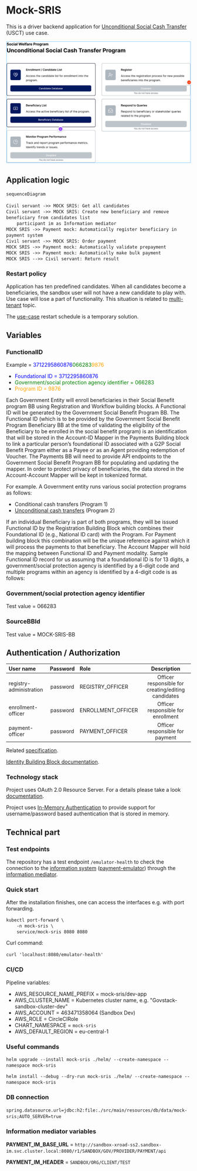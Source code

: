 # Mock-SRIS
This is a driver backend application for 
[Unconditional Social Cash Transfer](https://github.com/GovStackWorkingGroup/product-use-cases/blob/main/product-use-case/inst-1-unconditional-social-cash-transfer.md)
(USCT) use case.

[![](./images/figma.png)](https://www.figma.com/file/qVUaK5Z5FmgQV16C71RRCn/USCT---Vertical-Prototype?type=design&node-id=178-5054)

## Application logic
```mermaid
sequenceDiagram

Civil servant ->> MOCK SRIS: Get all candidates
Civil servant ->> MOCK SRIS: Create new beneficiary and remove beneficiary from candidates list
    participant im as Information mediator
MOCK SRIS ->> Payment mock: Automatically register beneficiary in payment system
Civil servant ->> MOCK SRIS: Order payment
MOCK SRIS ->> Payment mock: Automatically validate prepayment
MOCK SRIS ->> Payment mock: Automatically make bulk payment
MOCK SRIS -->> Civil servant: Return result
```

### Restart policy 
Application has ten predefined candidates. When all candidates become a beneficiaries, the sandbox user will not have a new candidate to play with. Use case will lose a part of functionality. This situation is related to [multi-tenant](https://govstack-global.atlassian.net/wiki/search?text=multi%20tenant) topic.

The [use-case](https://govstack.gitbook.io/sandbox/demo#unconditional-social-cash-transfer) restart schedule is a temporary solution. 

## Variables

### FunctionalID

Example = <span style="color:blue">3712295860876</span><span style="color:green">066283</span><span style="color:orange">9876</span>

* <span style="color:blue">Foundational ID = 3712295860876</span>
* <span style="color:green">Government/social protection agency identifier = 066283</span>
* <span style="color:orange">Program ID = 9876</span>

Each Government Entity will enroll beneficiaries in their Social Benefit program BB using Registration and Workflow
building blocks. A Functional ID will be generated by the Government Social Benefit Program BB. The Functional ID
(which is to be provided by the Government Social Benefit Program Beneficiary BB at the time of validating the
eligibility of the Beneficiary to be enrolled in the social benefit program)  is an identification that will be
stored in the Account-ID  Mapper in the Payments Building block to link a particular person’s foundational ID associated
with a G2P Social Benefit Program either as a Payee or as an Agent providing redemption of Voucher. The Payments BB will
need to provide API endpoints to the Government Social Benefit Program BB for populating and updating the mapper. In
order to protect privacy of beneficiaries, the data stored in the Account-Account Mapper will be kept in tokenized
format.

For example. A Government entity runs various social protection programs as follows:

*  Conditional cash transfers (Program 1)
*  [Unconditional cash transfers](https://github.com/GovStackWorkingGroup/product-use-cases/blob/main/product-use-case/inst-1-unconditional-social-cash-transfer.md) (Program 2)


If an individual Beneficiary is part of both programs, they will be issued Functional ID by the Registration Building
Block which combines their Foundational ID (e.g., National ID card) with the Program. For Payment building block this
combination will be the unique reference against which it will process the payments to that beneficiary.
The Account Mapper will hold the mapping between Functional ID and Payment modality.
Sample Functional ID record for us assuming that a foundational ID is for 13 digits, a government/social protection
agency is identified by a 6-digit code and multiple programs within an agency is identified by a 4-digit code is as follows:

### Government/social protection agency identifier
Test value =  066283

### SourceBBId
Test value = MOCK-SRIS-BB

## Authentication / Authorization

| User name       | Password | Role               |                     Description                     |
|:----------------|:--------:|:-------------------|:---------------------------------------------------:|
| registry-administration | password | REGISTRY_OFFICER   | Officer responsible for creating/editing candidates |
| enrollment-officer | password | ENROLLMENT_OFFICER |         Officer responsible for enrollment          |
| payment-officer | password | PAYMENT_OFFICER    |           Officer responsible for payment           |

Related [specification](https://govstack.gitbook.io/specification/security-requirements/5-cross-cutting-requirements#5.27.3-example-rest-authentication-api).

[Identity Building Block documentation](https://govstack.gitbook.io/bb-identity/2-description). 

### Technology stack
Project uses OAuth 2.0 Resource Server. For a details please take a look [documentation](https://docs.spring.io/spring-security/reference/servlet/oauth2/resource-server/index.html).

Project uses [In-Memory Authentication](https://docs.spring.io/spring-security/reference/servlet/authentication/passwords/in-memory.html) to provide support for username/password based authentication that is stored in memory.

## Technical part

### Test endpoints
The repository has a test endpoint `/emulator-health` to check the connection to the [information system](https://docs.x-road.global/Architecture/arc-g_x-road_arhitecture.html#23-information-system)
([payment-emulator](https://github.com/GovStackWorkingGroup/sandbox-bb-payments/tree/main/emulator/docs)) through the
[information mediator](https://github.com/GovStackWorkingGroup/sandbox-bb-information-mediator/blob/main/information-mediator/docs/main.md).

### Quick start
After the installation finishes, one can access the interfaces e.g. with port forwarding.

```
kubectl port-forward \
    -n mock-sris \
    service/mock-sris 8080 8080
```

Curl command:

`curl 'localhost:8080/emulator-health'`

### CI/CD
Pipeline variables:
* AWS_RESOURCE_NAME_PREFIX = mock-sris/dev-app
* AWS_CLUSTER_NAME = Kubernetes cluster name, e.g. "Govstack-sandbox-cluster-dev"
* AWS_ACCOUNT = 463471358064 (Sandbox Dev)
* AWS_ROLE = CircleCIRole
* CHART_NAMESPACE = `mock-sris`
* AWS_DEFAULT_REGION = eu-central-1

### Useful commands

```shell
helm upgrade --install mock-sris ./helm/ --create-namespace --namespace mock-sris
```
```shell
helm install --debug --dry-run mock-sris ./helm/ --create-namespace --namespace mock-sris
```


### DB connection
`spring.datasource.url=jdbc:h2:file:./src/main/resources/db/data/mock-sris;AUTO_SERVER=true`

### Information mediator variables

**PAYMENT_IM_BASE_URL** = `http://sandbox-xroad-ss2.sandbox-im.svc.cluster.local:8080/r1/SANDBOX/GOV/PROVIDER/PAYMENT/api`

**PAYMENT_IM_HEADER** = `SANDBOX/ORG/CLIENT/TEST`
